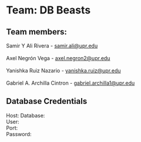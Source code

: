 # Team: DB Beasts

## Team members:

Samir Y Ali Rivera - samir.ali@upr.edu<br>  
Axel Negrón Vega - axel.negron2@upr.edu<br>    
Yanishka Ruiz Nazario - yanishka.ruiz@upr.edu<br>  
Gabriel A. Archilla Cintron - gabriel.archilla1@upr.edu<br>

## Database Credentials

Host: 
Database:  
User:  
Port:  
Password: 
